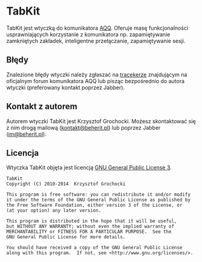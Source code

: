 TabKit
======
TabKit jest wtyczką do komunikatora [AQQ](http://www.aqq.eu/pl.php). Oferuje masę funkcjonalności usprawniających korzystanie z komunikatora np. zapamiętywanie zamkniętych zakładek, inteligentne przełączanie, zapamiętywanie sesji.

Błędy
-------
Znalezione błędy wtyczki należy zgłaszać na [tracekerze](http://forum.aqq.eu/tracker/project-121-tabkit/) znajdującym na oficjalnym forum komunikatora AQQ lub pisząc bezpośrednio do autora wtyczki (preferowany kontakt poprzez Jabber).

Kontakt z autorem
-------
Autorem wtyczki TabKit jest Krzysztof Grochocki. Możesz skontaktować się z nim drogą mailową (kontakt@beherit.pl) lub poprzez Jabber (im@beherit.pl).

Licencja
-------
Wtyczka TabKit objęta jest licencją [GNU General Public License 3](http://www.gnu.org/copyleft/gpl.html).

    TabKit
    Copyright (C) 2010-2014  Krzysztof Grochocki

    This program is free software: you can redistribute it and/or modify
    it under the terms of the GNU General Public License as published by
    the Free Software Foundation, either version 3 of the License, or
    (at your option) any later version.

    This program is distributed in the hope that it will be useful,
    but WITHOUT ANY WARRANTY; without even the implied warranty of
    MERCHANTABILITY or FITNESS FOR A PARTICULAR PURPOSE.  See the
    GNU General Public License for more details.

    You should have received a copy of the GNU General Public License
    along with this program.  If not, see <http://www.gnu.org/licenses/>.